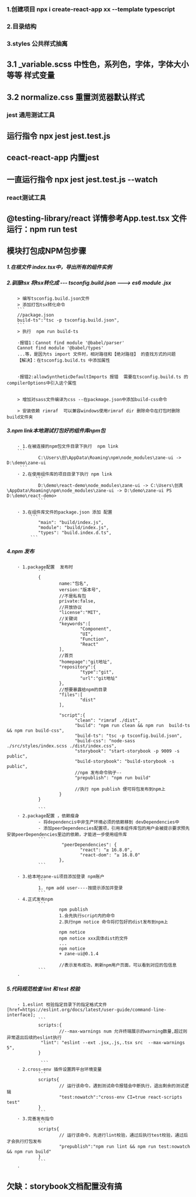 
### 1.创建项目   npx i create-react-app xx --template typescript
### 2.目录结构   

### 3.styles  公共样式抽离
## 3.1 _variable.scss    中性色，系列色，字体，字体大小  等等  样式变量
## 3.2 normalize.css     重置浏览器默认样式


### jest 通用测试工具   
## 运行指令  npx jest jest.test.js
## ceact-react-app 内置jest
## 一直运行指令  npx jest jest.test.js --watch

### react测试工具
## @testing-library/react  详情参考App.test.tsx 文件  运行：npm run test 


## 模块打包成NPM包步骤
##### 1.在根文件 index.tsx中，导出所有的组件实例

##### 2.驯服tsx  将tsx转化成  ---  tsconfig.build.json  --->  es6 module .jsx
        > 编写tsconfig.build.json文件
        > 添加打包tsx转化命令 
        ```
        //package.json
        build-ts":"tsc -p tsconfig.build.json", 
        ```
        > 执行  npm run build-ts 
        
        ·报错1：Cannot find module '@babel/parser'
        Cannot find module '@babel/types'
        ...等，是因为ts import 文件时，相对路径和【绝对路径】 的查找方式的问题
        【解决】：在tsconfig.build.ts 中添加属性


        ·报错2:allowSyntheticDefaultImports 报错  需要在tsconfig.build.ts 的compilerOptions中引入这个属性


        > 增加对sass文件编译为css --在packmage.json中添加build-css命令

        > 安装依赖 rimraf  可以兼容windows使用rimraf dir 删除命令在打包时删除build文件夹

##### 3.npm link本地测试打包好的组件库npm包
        · 1.在被连接的npm包文件目录下执行  npm link   
        ```
                C:\Users\创\AppData\Roaming\npm\node_modules\zane-ui -> D:\demo\zane-ui
         ```
        · 2.在使用组件库的项目目录下执行 npm link  
               ```
                D:\demo\react-demo\node_modules\zane-ui -> C:\Users\创真\AppData\Roaming\npm\node_modules\zane-ui -> D:\demo\zane-ui PS D:\demo\react-demo>
                ```

        · 3.在组件库文件的package.json 添加 配置   
             ```
                "main": "build/index.js",
                "module": "build/index.js",
                "types": "build.index.d.ts",
             ```
        

##### 4.npm 发布
        · 1.package配置  发布时
                ```
                {
                        name:"包名",
                        version:"版本号",
                        //不是私有包
                        private:false,
                        //开放协议
                        "license":"MIT",
                        //关键词
                        "keywords":[
                                "Component",
                                "UI",
                                "Function",
                                "React"
                        ],
                        //首页
                        "homepage":"git地址",
                        "repository":{
                                "type":"git",
                                "url":"git地址"
                        },
                        //想要暴露给npm的目录
                        "files":[
                                "dist"
                        ],

                        "script":{
                              "clean": "rimraf ./dist",
                              "build": "npm run clean && npm run  build-ts && npm run build-css",  
                              "build-ts": "tsc -p tsconfig.build.json",
                              "build-css": "node-sass ./src/styles/index.scss ./dist/index.css",
                              "storybook": "start-storybook -p 9009 -s public",
                              "build-storybook": "build-storybook -s public",
                              //npm 发布命令钩子--
                              "prepublish": "npm run build"

                              //执行 npm publish 便可将包发布到npm上  
                        }
                }
                       
                ```
        · 2.package配置 ，依赖瘦身
                - 将dependencis中非生产环境必须的依赖移到 devDependencies中
                - 添加peerDependencies配置项，引用本组件库包的用户会被提示要求预先安装peerDependencies里边的依赖，才能进一步使用组件库
                ```
                         "peerDependencies": {
                                "react": "≥ 16.8.0",
                                "react-dom": "≥ 16.8.0"
                        },
                ```

        · 3.给本地zane-ui项目添加登录 npm账户
                ```
                1. npm add user----按提示添加并登录
                ```
        · 4.正式发布npm
                ```
                        npm publish  
                        1.会先执行script内的命令
                        2.执行npm notice 命令将打包好的dist发布到npm上

                        npm notice
                        npm notice xxx具体dist的文件
                        ...
                        npm notice
                        + zane-ui@0.1.4

                        //表示发布成功，刷新npm用户页面，可以看到对应的包信息
                ```
        ·





##### 5.代码规范检查 lint 和 test 校验
        · 1.eslint 校验指定目录下的指定格式文件[href=https://eslint.org/docs/latest/user-guide/command-line-interface];
                ```
                scripts:{
                        //--max-warnings num 允许终端展示的warning数量,超过则异常退出后续的eslint执行
                 "lint": "eslint --ext .jsx,.js,.tsx src  --max-warnings 5",
                }

                 ```
        · 2.cross-env 插件设置跨平台环境变量
                ```
                scripts{
                        // 运行该命令，遇到测试命令报错会中断执行，退出剩余的测试逻辑
                        "test:nowatch":"cross-env CI=true react-scripts test"
                }
                ```
        · 3.完善发布指令
                ```
                scripts{
                        // 运行该命令，先进行lint校验，通过后执行test校验，通过后才会执行打包发布
                        "prepublish":"npm run lint && npm run test:nowatch && npm run build"
                }
                ```
        ·
## 欠缺：storybook文档配置没有搞